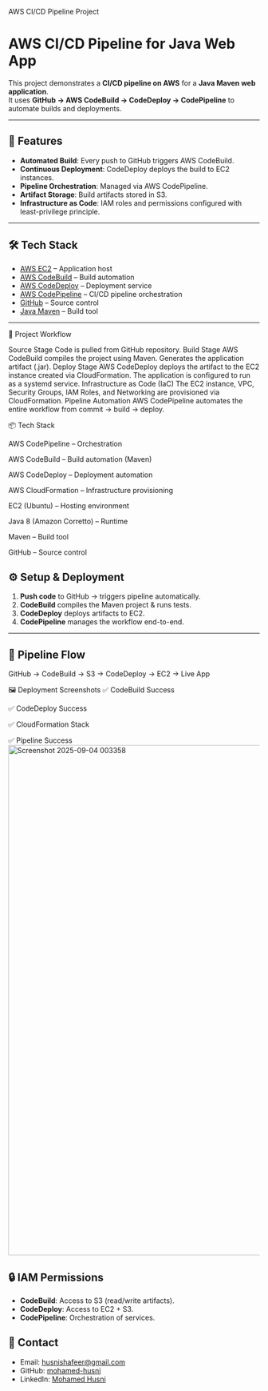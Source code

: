 AWS CI/CD Pipeline Project

# AWS CI/CD Pipeline for Java Web App

This project demonstrates a **CI/CD pipeline on AWS** for a **Java Maven web application**.  
It uses **GitHub → AWS CodeBuild → CodeDeploy → CodePipeline** to automate builds and deployments.

---

## 🚀 Features
- **Automated Build**: Every push to GitHub triggers AWS CodeBuild.
- **Continuous Deployment**: CodeDeploy deploys the build to EC2 instances.
- **Pipeline Orchestration**: Managed via AWS CodePipeline.
- **Artifact Storage**: Build artifacts stored in S3.
- **Infrastructure as Code**: IAM roles and permissions configured with least-privilege principle.

---

## 🛠️ Tech Stack
- [AWS EC2](https://aws.amazon.com/ec2/) – Application host  
- [AWS CodeBuild](https://aws.amazon.com/codebuild/) – Build automation  
- [AWS CodeDeploy](https://aws.amazon.com/codedeploy/) – Deployment service  
- [AWS CodePipeline](https://aws.amazon.com/codepipeline/) – CI/CD pipeline orchestration  
- [GitHub](https://github.com/) – Source control  
- [Java Maven](https://maven.apache.org/) – Build tool  

---

🚀 Project Workflow

Source Stage
Code is pulled from GitHub repository.
Build Stage
AWS CodeBuild compiles the project using Maven.
Generates the application artifact (.jar).
Deploy Stage
AWS CodeDeploy deploys the artifact to the EC2 instance created via CloudFormation.
The application is configured to run as a systemd service.
Infrastructure as Code (IaC)
The EC2 instance, VPC, Security Groups, IAM Roles, and Networking are provisioned via CloudFormation.
Pipeline Automation
AWS CodePipeline automates the entire workflow from commit → build → deploy.

📦 Tech Stack

AWS CodePipeline – Orchestration

AWS CodeBuild – Build automation (Maven)

AWS CodeDeploy – Deployment automation

AWS CloudFormation – Infrastructure provisioning

EC2 (Ubuntu) – Hosting environment

Java 8 (Amazon Corretto) – Runtime

Maven – Build tool

GitHub – Source control

## ⚙️ Setup & Deployment
1. **Push code** to GitHub → triggers pipeline automatically.
2. **CodeBuild** compiles the Maven project & runs tests.
3. **CodeDeploy** deploys artifacts to EC2.
4. **CodePipeline** manages the workflow end-to-end.

---

## 📸 Pipeline Flow
GitHub → CodeBuild → S3 → CodeDeploy → EC2 → Live App


🖼️ Deployment Screenshots
✅ CodeBuild Success

✅ CodeDeploy Success

✅ CloudFormation Stack

✅ Pipeline Success
<img width="1920" height="1020" alt="Screenshot 2025-09-04 003358" src="https://github.com/user-attachments/assets/26c661ac-41c7-4764-b37a-4c6e49a0e009" />

## 🔒 IAM Permissions
- **CodeBuild**: Access to S3 (read/write artifacts).  
- **CodeDeploy**: Access to EC2 + S3.  
- **CodePipeline**: Orchestration of services.  


## 📧 Contact
- Email: [husnishafeer@gmail.com](mailto:husnishafeer@gmail.com)  
- GitHub: [mohamed-husni](https://github.com/mohamed-husni)  
- LinkedIn: [Mohamed Husni](https://www.linkedin.com/in/mohamed-husni-15089522a/)  
